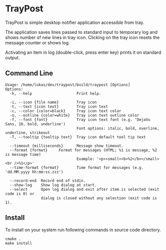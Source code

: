 TrayPost
========

TrayPost is simple desktop notifier application accessible from tray.

The application saves lines passed to standard input to temporary log and shows
number of new lines in tray icon. Clicking on the tray icon resets the message
counter or shows log.

Activating an item in log (double-click, press enter key) prints it on standard
output.

Command Line
------------

    Usage: /home/lukas/dev/traypost/build/traypost [Options]
    Options:
      -h, --help                    Print help.

      -i, --icon {file name}        Tray icon
      -t, --text {icon text}        Tray icon text
      -c, --color {color=black}     Tray icon text color
      -o, --outline {color=white}   Tray icon text outline color
      -f, --font {font}             Tray icon text font (e.g. 'DejaVu Sans, 10, bold, underline')
                                    Font options: italic, bold, overline, underline, strikeout
      -T, --tooltip {tooltip text}  Tray icon default tool tip text

      --timeout {milliseconds}      Message show timeout.
      --format {format}     Format for messages (HTML; %1 is message, %2 is message time)
                                    Example: '<p><small><b>%2</b></small><br />%1</p>'
      --time-format {format}        Time format for messages (e.g. 'dd.MM.yyyy hh:mm:ss.zzz')

      --record-end  Record end of stdin.
      --show-log    Show log dialog at start.
      --select      Open log dialog and exit after item is selected (exit code is 0) or
                    dialog is closed without any selection (exit code is 1).

Install
-------

To install on your system run following commands in source code directory.

    cmake .
    make install

